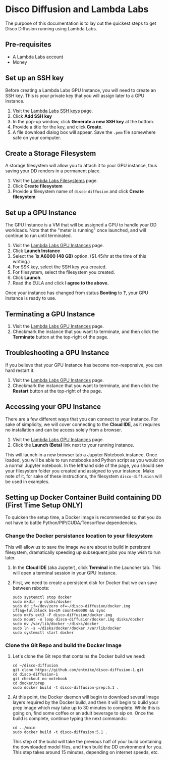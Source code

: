 # Disco Diffusion and Lambda Labs

The purpose of this documentation is to lay out the quickest steps to get Disco Diffusion running using Lambda Labs.

## Pre-requisites

  - A Lambda Labs account
  - Money

## Set up an SSH key

  Before creating a Lambda Labs GPU Instance, you will need to create an SSH key.  This is your private key that you will assign later to a GPU Instance.

  1. Visit the [Lambda Labs SSH keys](https://lambdalabs.com/cloud/ssh-keys) page.
  2. Click **Add SSH key**
  3. In the pop-up window, click **Generate a new SSH key** at the bottom.
  4. Provide a title for the key, and click **Create**.
  5. A file download dialog box will appear.  Save the `.pem` file somewhere safe on your computer.

## Create a Storage Filesystem

  A storage filesystem will allow you to attach it to your GPU instance, thus saving your DD renders in a permanent place.

  1. Visit the [Lambda Labs Filesystems](https://lambdalabs.com/cloud/filesystems) page.
  2. Click **Create filesystem**
  3. Provide a filesystem name of `disco-diffusion` and click **Create filesystem**

## Set up a GPU Instance

  The GPU Instance is a VM that will be assigned a GPU to handle your DD workloads.  Note that the "meter is running" once launched, and will continue to run until terminated.

  1. Visit the [Lambda Labs GPU Instances](https://lambdalabs.com/cloud/dashboard/instances) page.
  2. Click **Launch Instance**
  3. Select the **1x A6000 (48 GB)** option.  ($1.45/hr at the time of this writing.)
  4. For SSK key, select the SSH key you created.
  5. For filesystem, select the filesystem you created.
  6. Click **Launch**.
  7. Read the EULA and click **I agree to the above.**

  Once your instance has changed from status **Booting** to **?**, your GPU Instance is ready to use.

## Terminating a GPU Instance

  1. Visit the [Lambda Labs GPU Instances](https://lambdalabs.com/cloud/dashboard/instances) page.
  2. Checkmark the instance that you want to terminate, and then click the **Terminate** button at the top-right of the page.

## Troubleshooting a GPU Instance

If you believe that your GPU Instance has become non-responsive, you can hard restart it.

  1. Visit the [Lambda Labs GPU Instances](https://lambdalabs.com/cloud/dashboard/instances) page.
  2. Checkmark the instance that you want to terminate, and then click the **Restart** button at the top-right of the page.

## Accessing your GPU Instance

There are a few different ways that you can connect to your instance.  For sake of simplicity, we will cover connecting to the **Cloud IDE**, as it requires no installation and can be access solely from a browser.

  1. Visit the [Lambda Labs GPU Instances](https://lambdalabs.com/cloud/dashboard/instances) page.
  2. Click the **Launch (Beta)** link next to your running instance.

This will launch in a new browser tab a Jupyter Notebook instance.  Once loaded, you will be able to run notebooks and Python script as you would on a normal Jupyter notebook.  In the lefthand side of the page, you should see your filesystem folder you created and assigned to your instance.  Make note of it, for sake of these instructions, the filesystem `disco-diffusion` will be used in examples.

## Setting up Docker Container Build containing DD (First Time Setup ONLY)

To quicken the setup time, a Docker image is recommended so that you do not have to battle Python/PIP/CUDA/Tensorflow dependencies.

### Change the Docker persistance location to your filesystem

  This will allow us to save the image we are about to build in persistent filesystem, dramatically speeding up subsequent jobs you may wish to run later.

  1. In the **Cloud IDE** (aka Jupyter), click **Terminal** in the Launcher tab.  This will open a terminal session in your GPU Instance.

  2. First, we need to create a persistent disk for Docker that we can save between reboots:

     ```ssh
     sudo systemctl stop docker
     sudo mkdir -p disks/docker
     sudo dd if=/dev/zero of=~/disco-diffusion/docker.img iflag=fullblock bs=1M count=60000 && sync
     sudo mkfs ext3 -F disco-diffusion/docker.img
     sudo mount -o loop disco-diffusion/docker.img disks/docker
     sudo mv /var/lib/docker ~/disks/docker
     sudo ln -s ~/disks/docker/docker /var/lib/docker
     sudo systemctl start docker
     ```

### Clone the Git Repo and build the Docker Image

  1. Let's clone the Git repo that contains the Docker build we need:
     ```ssh
     cd ~/disco-diffusion
     git clone https://github.com/entmike/disco-diffusion-1.git
     cd disco-diffusion-1
     git checkout no-notebook
     cd docker/prep
     sudo docker build -t disco-diffusion-prep:5.1 .
     ```

  2. At this point, the Docker daemon will begin to download several image layers required by the Docker build, and then it will begin to build your prep image which may take up to 30 minutes to complete.  While this is going on, find some coffee or an adult beverage to sip on.  Once the build is complete, continue typing the next commands:
  
     ```ssh
     cd ../main
     sudo docker build -t disco-diffusion:5.1 .
     ```
     This step of the build will take the previous half of your build containing the downloaded model files, and then build the DD environment for you.  This step takes around 15 minutes, depending on internet speeds, etc.